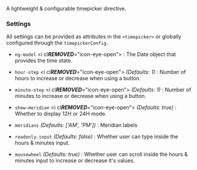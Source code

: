 A lightweight & configurable timepicker directive.

### Settings ###

All settings can be provided as attributes in the `<timepicker>` or globally configured through the `timepickerConfig`.

 * `ng-model` <i cl***REMOVED***="icon-eye-open"></i>
 	:
 	The Date object that provides the time state.

 * `hour-step` <i cl***REMOVED***="icon-eye-open"></i>
 	_(Defaults: 1)_ :
 	 Number of hours to increase or decrease when using a button.

 * `minute-step` <i cl***REMOVED***="icon-eye-open"></i>
 	_(Defaults: 1)_ :
 	 Number of minutes to increase or decrease when using a button.

 * `show-meridian` <i cl***REMOVED***="icon-eye-open"></i>
 	_(Defaults: true)_ :
 	Whether to display 12H or 24H mode.

 * `meridians`
 	_(Defaults: ['AM', 'PM'])_ :
 	 Meridian labels

 * `readonly-input`
 	_(Defaults: false)_ :
 	 Whether user can type inside the hours & minutes input.

 * `mousewheel`
 	_(Defaults: true)_ :
 	 Whether user can scroll inside the hours & minutes input to increase or decrease it's values.
